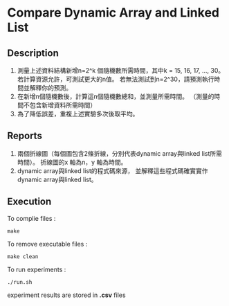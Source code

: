 # Compare Dynamic Array and Linked List

## Description
1. 測量上述資料結構新增n=2^k 個隨機數所需時間，其中k = 15, 16, 17, …, 30。
   若計算資源允許，可測試更大的n值。
   若無法測試到n=2^30，請預測執行時間並解釋你的預測。
2. 在新增n個隨機數後，計算這n個隨機數總和，並測量所需時間。
   （測量的時間不包含新增資料所需時間）
3. 為了降低誤差，重複上述實驗多次後取平均。

## Reports
1. 兩個折線圖（每個圖包含2條折線，分別代表dynamic array與linked list所需時間）。
   折線圖的x 軸為n，y 軸為時間。
2. dynamic array與linked list的程式碼來源，
   並解釋這些程式碼確實實作dynamic array與linked list。

## Execution
To complie files :
```
make
```
To remove executable files :
```
make clean 
```
To run experiments :
```
./run.sh 
```
experiment results are stored in **.csv** files  

